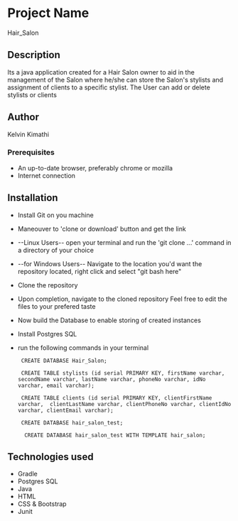 # Project Name
Hair_Salon 

## Description
 Its a java application created for a Hair Salon owner to aid in the management of the Salon where he/she can store the Salon's stylists and assignment of clients to a specific stylist. The User can add or delete stylists or clients

## Author
Kelvin Kimathi

### Prerequisites

 * An up-to-date browser, preferably chrome or mozilla
 * Internet connection 

## Installation
* Install Git on you machine
 * Maneouver to 'clone or download' button and get the link
 * --Linux Users-- open your terminal and run the 'git clone ...' command in a directory of your choice
 * --for Windows Users-- Navigate to the location you'd want the repository located, right click and select "git bash here"
 * Clone the repository
 * Upon completion, navigate to the cloned repository
  Feel free to edit the files to your prefered taste

 * Now build the Database to enable storing of created instances
 * Install Postgres SQL
 * run the following commands in your terminal

        CREATE DATABASE Hair_Salon;

        CREATE TABLE stylists (id serial PRIMARY KEY, firstName varchar, secondName varchar, lastName varchar, phoneNo varchar, idNo varchar, email varchar);

        CREATE TABLE clients (id serial PRIMARY KEY, clientFirstName varchar,  clientLastName varchar, clientPhoneNo varchar, clientIdNo varchar, clientEmail varchar);

        CREATE DATABASE hair_salon_test;

         CREATE DATABASE hair_salon_test WITH TEMPLATE hair_salon;

## Technologies used
* Gradle
* Postgres SQL
* Java
* HTML
* CSS & Bootstrap
* Junit